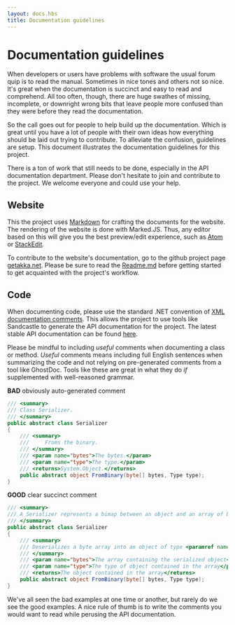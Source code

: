 ```yaml
---
layout: docs.hbs
title: Documentation guidelines
---
```

# Documentation guidelines

When developers or users have problems with software the usual forum quip is to read the manual. Sometimes in nice tones and others not so nice. It's great when the documentation is succinct and easy to read and comprehend. All too often, though, there are huge swathes of missing, incomplete, or downright wrong bits that leave people more confused than they were before they read the documentation.

So the call goes out for people to help build up the documentation. Which is great until you have a lot of people with their own ideas how everything should be laid out trying to contribute. To alleviate the confusion, guidelines are setup. This document illustrates the documentation guidelines for this project.

There is a ton of work that still needs to be done, especially in the API documentation department. Please don't hesitate to join and contribute to the project. We welcome everyone and could use your help.

## Website

This the project uses [Markdown](http://daringfireball.net/projects/markdown/syntax) for crafting the documents for the website. The rendering of the website is done with Marked.JS. Thus, any editor based on this will give you the best preview/edit experience, such as [Atom](https://atom.io/) or [StackEdit](https://stackedit.io/).

To contribute to the website's documentation, go to the github project page [getakka.net](https://github.com/akkadotnet/getakka.net). Please be sure to read the [Readme.md](https://github.com/akkadotnet/getakka.net/blob/master/README.md) before getting started to get acquainted with the project's workflow.

## Code

When documenting code, please use the standard .NET convention of [XML documentation comments](https://msdn.microsoft.com/en-us/library/vstudio/b2s063f7). This allows the project to use tools like Sandcastle to generate the API documentation for the project. The latest stable API documentation can be found [here](http://api.getakka.net/docs/stable/index.html).

Please be mindful to including *useful* comments when documenting a class or method. *Useful* comments means including full English sentences when summarizing the code and not relying on pre-generated comments from a tool like GhostDoc. Tools like these are great in what they do *if* supplemented with well-reasoned grammar.

**BAD** obviously auto-generated comment
```csharp
/// <summary>
/// Class Serializer.
/// </summary>
public abstract class Serializer
{
    /// <summary>
    ///     Froms the binary.
    /// </summary>
    /// <param name="bytes">The bytes.</param>
    /// <param name="type">The type.</param>
    /// <returns>System.Object.</returns>
    public abstract object FromBinary(byte[] bytes, Type type);
}
```

**GOOD** clear succinct comment
```csharp
/// <summary>
/// A Serializer represents a bimap between an object and an array of bytes representing that object.
/// </summary>
public abstract class Serializer
{
    /// <summary>
    /// Deserializes a byte array into an object of type <paramref name="type"/>
    /// </summary>
    /// <param name="bytes">The array containing the serialized object</param>
    /// <param name="type">The type of object contained in the array</param>
    /// <returns>The object contained in the array</returns>
    public abstract object FromBinary(byte[] bytes, Type type);
}
```

We've all seen the bad examples at one time or another, but rarely do we see the good examples. A nice rule of thumb is to write the comments you would want to read while perusing the API documentation.
